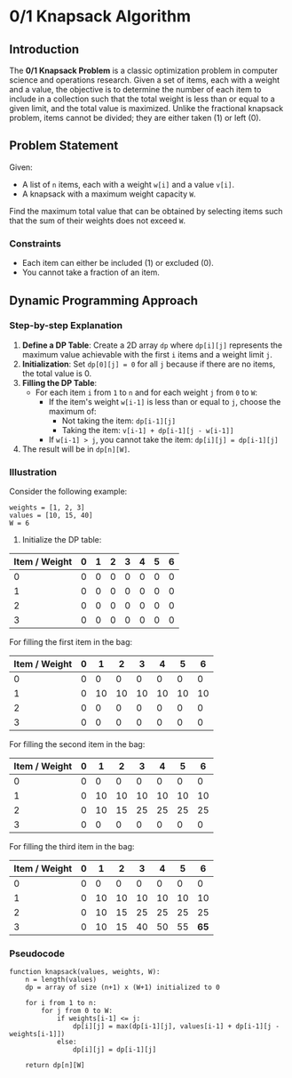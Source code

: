 # 0/1 Knapsack Algorithm

## Introduction

The **0/1 Knapsack Problem** is a classic optimization problem in computer science and operations research. Given a set
of items, each with a weight and a value, the objective is to determine the number of each item to include in a
collection such that the total weight is less than or equal to a given limit, and the total value is maximized. Unlike
the fractional knapsack problem, items cannot be divided; they are either taken (1) or left (0).

## Problem Statement

Given:

- A list of `n` items, each with a weight `w[i]` and a value `v[i]`.
- A knapsack with a maximum weight capacity `W`.

Find the maximum total value that can be obtained by selecting items such that the sum of their weights does not exceed
`W`.

### Constraints

- Each item can either be included (1) or excluded (0).
- You cannot take a fraction of an item.

## Dynamic Programming Approach

### Step-by-step Explanation

1. **Define a DP Table**: Create a 2D array `dp` where `dp[i][j]` represents the maximum value achievable with the first
   `i` items and a weight limit `j`.
2. **Initialization**: Set `dp[0][j] = 0` for all `j` because if there are no items, the total value is 0.
3. **Filling the DP Table**:
    - For each item `i` from `1` to `n` and for each weight `j` from `0` to `W`:
        - If the item's weight `w[i-1]` is less than or equal to `j`, choose the maximum of:
            - Not taking the item: `dp[i-1][j]`
            - Taking the item: `v[i-1] + dp[i-1][j - w[i-1]]`
        - If `w[i-1] > j`, you cannot take the item: `dp[i][j] = dp[i-1][j]`
4. The result will be in `dp[n][W]`.

### Illustration

Consider the following example:

```
weights = [1, 2, 3]
values = [10, 15, 40]
W = 6
```

1. Initialize the DP table:

| Item / Weight | 0 | 1 | 2 | 3 | 4 | 5 | 6 |
|---------------|---|---|---|---|---|---|---|
| 0             | 0 | 0 | 0 | 0 | 0 | 0 | 0 |
| 1             | 0 | 0 | 0 | 0 | 0 | 0 | 0 |
| 2             | 0 | 0 | 0 | 0 | 0 | 0 | 0 |
| 3             | 0 | 0 | 0 | 0 | 0 | 0 | 0 |

For filling the first item in the bag:

| Item / Weight | 0 | 1  | 2  | 3  | 4  | 5  | 6  |
|---------------|---|----|----|----|----|----|----|
| 0             | 0 | 0  | 0  | 0  | 0  | 0  | 0  |
| 1             | 0 | 10 | 10 | 10 | 10 | 10 | 10 |
| 2             | 0 | 0  | 0  | 0  | 0  | 0  | 0  |
| 3             | 0 | 0  | 0  | 0  | 0  | 0  | 0  |

For filling the second item in the bag:

| Item / Weight | 0 | 1  | 2  | 3  | 4  | 5  | 6  |
|---------------|---|----|----|----|----|----|----|
| 0             | 0 | 0  | 0  | 0  | 0  | 0  | 0  |
| 1             | 0 | 10 | 10 | 10 | 10 | 10 | 10 |
| 2             | 0 | 10 | 15 | 25 | 25 | 25 | 25 |
| 3             | 0 | 0  | 0  | 0  | 0  | 0  | 0  |

For filling the third item in the bag:

| Item / Weight | 0 | 1  | 2  | 3  | 4  | 5  | 6  |
|---------------|---|----|----|----|----|----|----|
| 0             | 0 | 0  | 0  | 0  | 0  | 0  | 0  |
| 1             | 0 | 10 | 10 | 10 | 10 | 10 | 10 |
| 2             | 0 | 10 | 15 | 25 | 25 | 25 | 25 |
| 3             | 0 | 10 | 15 | 40 | 50 | 55 | **65** |

### Pseudocode

```plaintext
function knapsack(values, weights, W):
    n = length(values)
    dp = array of size (n+1) x (W+1) initialized to 0
    
    for i from 1 to n:
        for j from 0 to W:
            if weights[i-1] <= j:
                dp[i][j] = max(dp[i-1][j], values[i-1] + dp[i-1][j - weights[i-1]])
            else:
                dp[i][j] = dp[i-1][j]
    
    return dp[n][W]
```
